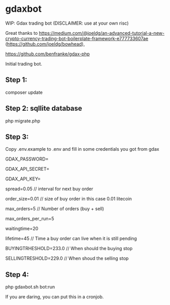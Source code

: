 # gdaxbot
WIP: Gdax trading bot (DISCLAIMER: use at your own risc)

Great thanks to https://medium.com/@joeldg/an-advanced-tutorial-a-new-crypto-currency-trading-bot-boilerplate-framework-e777733607ae (https://github.com/joeldg/bowhead),

https://github.com/benfranke/gdax-php

Initial trading bot.

## Step 1:

composer update

## Step 2: sqllite database

php migrate.php

## Step 3:

Copy .env.example to .env and fill in some credentials you got from gdax

 GDAX_PASSWORD=
 
 GDAX_API_SECRET=
 
 GDAX_API_KEY=

spread=0.05 // interval for next buy order

order_size=0.01 // size of buy order in this case 0.01 litecoin

max_orders=5 // Number of orders (buy + sell)

max_orders_per_run=5

waitingtime=20

lifetime=45 // Time a buy order can live when it is still pending

BUYINGTRHESHOLD=233.0 // When should the buying stop

SELLINGTRESHOLD=229.0 // When shoud the selling stop

## Step 4:

php gdaxbot.sh bot:run

If you are daring, you can put this in a cronjob.

